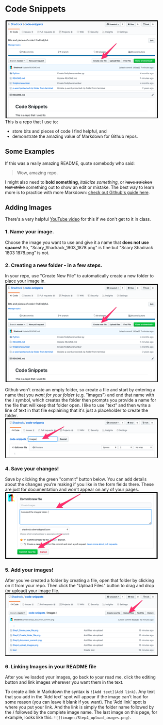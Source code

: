# Code Snippets
![](images/Step1_Create_new_file.png)
This is a repo that I use to:
- store bits and pieces of code I find helpful, and 
- demonstrate the amazing value of Markdown for Github repos.

## Some Examples
If this was a really amazing README, quote somebody who said:
> Wow, amazing repo. 

I might also need to **bold something**, *italicize something*, or ~~have stricken text strike~~ something out to show an edit or mistake. The best way to learn more is to practice with more Markdown: [check out Github's guide here](https://guides.github.com/features/mastering-markdown/).

## Adding Images
There's a very helpful [YouTube video](https://www.youtube.com/watch?reload=9&v=hHbWF1Bvgf4) for this if we don't get to it in class. 
### 1. Name your image.
Choose the image you want to use and give it a name that **does not use spaces!** So, "Scary_Shadrack_1803_1878.png" is fine but "Scary Shadrack 1803 1878.png" is not. 

### 2. Creating a new folder - in a few steps. 

In your repo, use "Create New File" to automatically create a new folder to place your image in. 
![](images/Step1_Create_new_file.png)

Github won't create an empty folder, so create a file and start by entering a name that you *want for your folder* (e.g. "images") and end that name with the / symbol, which creates the folder then prompts you provide a name for the file that will keep that folder open. I like to use "text" and then write a line of text in that file explaining that it's just a placeholder to create the folder. 
![](images/Step2_Create_folder_file.png)

### 4. Save your changes!
Save by clicking the green "commit" button below. You can add details about the changes you're making if you like in the form fields there. These are just for documentation and won't appear on any of your pages. 
![](images/Step3_document_commit.png)

### 5. Add your images!
After you've created a folder by creating a file, open that folder by clicking on it from your repo. Then click the "Upload Files" button to drag and drop (or upload) your image file. 
![](images/Step4_upload_images.png)

### 6. Linking Images in your README file
After you've loaded your images, go back to your read me, click the editing button and link images wherever you want them in the text. 

To create a link in Markdown the syntax is ```![Add text](Add link)```. Any text that you add in the 'Add text' spot will appear if the image can't load for some reason (you can leave it blank if you want). The 'Add link' spot is where you put your link. And the link is simply the folder name followed by the / followed by the complete image name. The last image on this page, for example, looks like this: ```![](images/Step4_upload_images.png)```.
